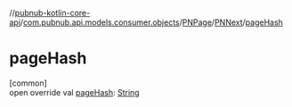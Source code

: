 //[pubnub-kotlin-core-api](../../../../index.md)/[com.pubnub.api.models.consumer.objects](../../index.md)/[PNPage](../index.md)/[PNNext](index.md)/[pageHash](page-hash.md)

# pageHash

[common]\
open override val [pageHash](page-hash.md): [String](https://kotlinlang.org/api/core/kotlin-stdlib/kotlin/-string/index.html)
